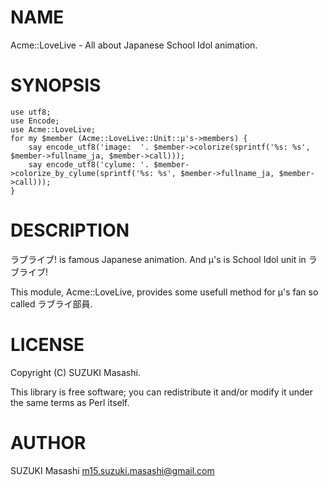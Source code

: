 # NAME

Acme::LoveLive - All about Japanese School Idol animation.

# SYNOPSIS

    use utf8;
    use Encode;
    use Acme::LoveLive;
    for my $member (Acme::LoveLive::Unit::μ's->members) {
        say encode_utf8('image:  '. $member->colorize(sprintf('%s: %s', $member->fullname_ja, $member->call)));
        say encode_utf8('cylume: '. $member->colorize_by_cylume(sprintf('%s: %s', $member->fullname_ja, $member->call)));
    }

# DESCRIPTION

ラブライブ! is famous Japanese animation.
And μ's is School Idol unit in ラブライブ!

This module, Acme::LoveLive, provides some usefull method  for μ's fan so called ラブライ部員.

# LICENSE

Copyright (C) SUZUKI Masashi.

This library is free software; you can redistribute it and/or modify
it under the same terms as Perl itself.

# AUTHOR

SUZUKI Masashi <m15.suzuki.masashi@gmail.com>
